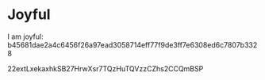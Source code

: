 # Joyful

I am joyful: b45681dae2a4c6456f26a97ead3058714eff77f9de3ff7e6308ed6c7807b3328


22extLxekaxhkSB27HrwXsr7TQzHuTQVzzCZhs2CCQmBSP
